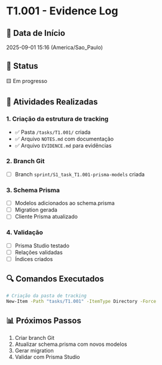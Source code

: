 # T1.001 - Evidence Log

## 📅 Data de Início
2025-09-01 15:16 (America/Sao_Paulo)

## 🔄 Status
🟨 Em progresso

## 📝 Atividades Realizadas

### 1. Criação da estrutura de tracking
- ✅ Pasta `/tasks/T1.001/` criada
- ✅ Arquivo `NOTES.md` com documentação
- ✅ Arquivo `EVIDENCE.md` para evidências

### 2. Branch Git
- [ ] Branch `sprint/S1_task_T1.001-prisma-models` criada

### 3. Schema Prisma
- [ ] Modelos adicionados ao schema.prisma
- [ ] Migration gerada
- [ ] Cliente Prisma atualizado

### 4. Validação
- [ ] Prisma Studio testado
- [ ] Relações validadas
- [ ] Índices criados

## 🔍 Comandos Executados
```bash
# Criação da pasta de tracking
New-Item -Path "tasks/T1.001" -ItemType Directory -Force
```

## 📊 Próximos Passos
1. Criar branch Git
2. Atualizar schema.prisma com novos modelos
3. Gerar migration
4. Validar com Prisma Studio
